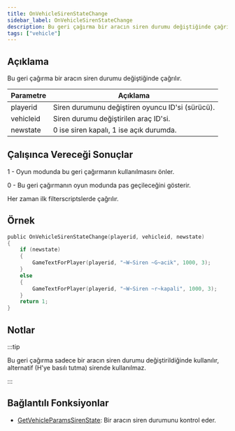 ```yaml
---
title: OnVehicleSirenStateChange
sidebar_label: OnVehicleSirenStateChange
description: Bu geri çağırma bir aracın siren durumu değiştiğinde çağrılır.
tags: ["vehicle"]
---
```


<VersionWarnTR name='callback' version='SA-MP 0.3.7' />

## Açıklama

Bu geri çağırma bir aracın siren durumu değiştiğinde çağrılır.

| Parametre      | Açıklama                                            |
| --------- | --------------------------------------------------- |
| playerid  | Siren durumunu değiştiren oyuncu ID'si (sürücü).    |
| vehicleid | Siren durumu değiştirilen araç ID'si.               |
| newstate  | 0 ise siren kapalı, 1 ise açık durumda.             |

## Çalışınca Vereceği Sonuçlar

1 - Oyun modunda bu geri çağırmanın kullanılmasını önler.

0 - Bu geri çağırmanın oyun modunda pas geçileceğini gösterir.

Her zaman ilk filterscriptslerde çağrılır.

## Örnek

```c
public OnVehicleSirenStateChange(playerid, vehicleid, newstate)
{
    if (newstate)
    {
        GameTextForPlayer(playerid, "~W~Siren ~G~acik", 1000, 3);
    }
    else
    {
        GameTextForPlayer(playerid, "~W~Siren ~r~kapali", 1000, 3);
    }
    return 1;
}
```

## Notlar

:::tip

Bu geri çağırma sadece bir aracın siren durumu değiştirildiğinde kullanılır, alternatif (H'ye basılı tutma) sirende kullanılmaz.

:::

## Bağlantılı Fonksiyonlar

- [GetVehicleParamsSirenState](../functions/GetVehicleParamsSirenState): Bir aracın siren durumunu kontrol eder.
